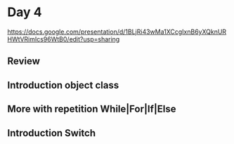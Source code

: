 # Day 4
https://docs.google.com/presentation/d/1BLjRi43wMa1XCcgIxnB6yXQknURHWtVRimIcs96WtB0/edit?usp=sharing

## Review
## Introduction object class
## More with repetition While|For|If|Else
## Introduction Switch

